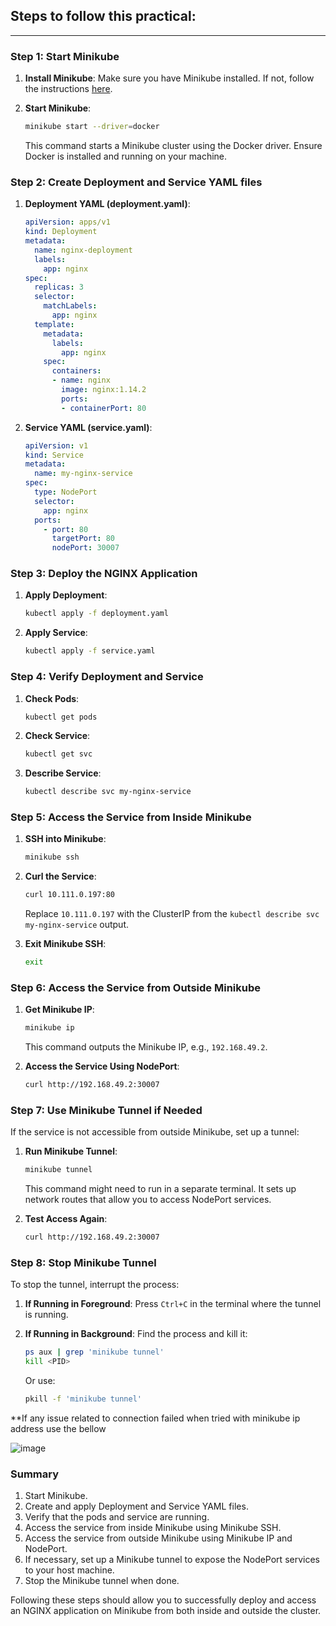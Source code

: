 Steps to follow this practical: 
-------------------------------
-------------------------------

### Step 1: Start Minikube

1. **Install Minikube**:
   Make sure you have Minikube installed. If not, follow the instructions [here](https://minikube.sigs.k8s.io/docs/start/).

2. **Start Minikube**:
   ```sh
   minikube start --driver=docker
   ```
   This command starts a Minikube cluster using the Docker driver. Ensure Docker is installed and running on your machine.

### Step 2: Create Deployment and Service YAML files

1. **Deployment YAML (deployment.yaml)**:
   ```yaml
   apiVersion: apps/v1
   kind: Deployment
   metadata:
     name: nginx-deployment
     labels:
       app: nginx
   spec:
     replicas: 3
     selector:
       matchLabels:
         app: nginx
     template:
       metadata:
         labels:
           app: nginx
       spec:
         containers:
         - name: nginx
           image: nginx:1.14.2
           ports:
           - containerPort: 80
   ```

2. **Service YAML (service.yaml)**:
   ```yaml
   apiVersion: v1
   kind: Service
   metadata:
     name: my-nginx-service
   spec:
     type: NodePort
     selector:
       app: nginx
     ports:
       - port: 80
         targetPort: 80
         nodePort: 30007
   ```

### Step 3: Deploy the NGINX Application

1. **Apply Deployment**:
   ```sh
   kubectl apply -f deployment.yaml
   ```

2. **Apply Service**:
   ```sh
   kubectl apply -f service.yaml
   ```

### Step 4: Verify Deployment and Service

1. **Check Pods**:
   ```sh
   kubectl get pods
   ```

2. **Check Service**:
   ```sh
   kubectl get svc
   ```

3. **Describe Service**:
   ```sh
   kubectl describe svc my-nginx-service
   ```

### Step 5: Access the Service from Inside Minikube

1. **SSH into Minikube**:
   ```sh
   minikube ssh
   ```

2. **Curl the Service**:
   ```sh
   curl 10.111.0.197:80
   ```
   Replace `10.111.0.197` with the ClusterIP from the `kubectl describe svc my-nginx-service` output.

3. **Exit Minikube SSH**:
   ```sh
   exit
   ```

### Step 6: Access the Service from Outside Minikube

1. **Get Minikube IP**:
   ```sh
   minikube ip
   ```
   This command outputs the Minikube IP, e.g., `192.168.49.2`.

2. **Access the Service Using NodePort**:
   ```sh
   curl http://192.168.49.2:30007
   ```

### Step 7: Use Minikube Tunnel if Needed

If the service is not accessible from outside Minikube, set up a tunnel:

1. **Run Minikube Tunnel**:
   ```sh
   minikube tunnel
   ```
   This command might need to run in a separate terminal. It sets up network routes that allow you to access NodePort services.

2. **Test Access Again**:
   ```sh
   curl http://192.168.49.2:30007
   ```

### Step 8: Stop Minikube Tunnel

To stop the tunnel, interrupt the process:

1. **If Running in Foreground**:
   Press `Ctrl+C` in the terminal where the tunnel is running.

2. **If Running in Background**:
   Find the process and kill it:
   ```sh
   ps aux | grep 'minikube tunnel'
   kill <PID>
   ```
   Or use:
   ```sh
   pkill -f 'minikube tunnel'
   ```



**If any issue related to connection failed when tried with minikube ip address
use the bellow


![image](https://github.com/VinaykumarKareti/Devops-Course/assets/105053576/76740d8b-33d9-4031-b8c2-ed9614aa5c42)



### Summary

1. Start Minikube.
2. Create and apply Deployment and Service YAML files.
3. Verify that the pods and service are running.
4. Access the service from inside Minikube using Minikube SSH.
5. Access the service from outside Minikube using Minikube IP and NodePort.
6. If necessary, set up a Minikube tunnel to expose the NodePort services to your host machine.
7. Stop the Minikube tunnel when done.

Following these steps should allow you to successfully deploy and access an NGINX application on Minikube from both inside and outside the cluster.
